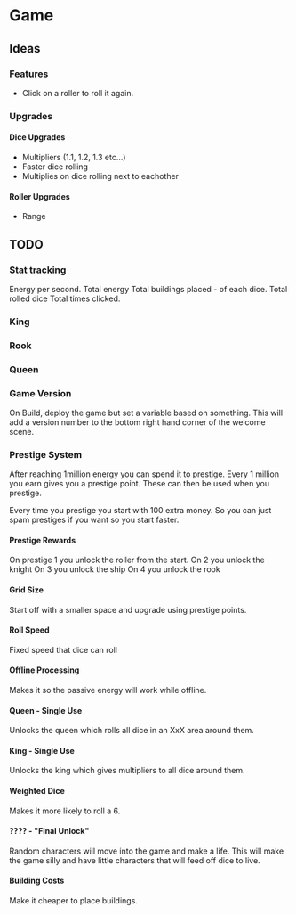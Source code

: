 # Game

## Ideas

### Features

- Click on a roller to roll it again.

### Upgrades

#### Dice Upgrades

- Multipliers (1.1, 1.2, 1.3 etc...)
- Faster dice rolling
- Multiplies on dice rolling next to eachother

#### Roller Upgrades

- Range

## TODO

### Stat tracking
Energy per second.
Total energy
Total buildings placed - of each dice.
Total rolled dice
Total times clicked.


### King

### Rook

### Queen

### Game Version

On Build, deploy the game but set a variable based on something. This will add a version number to the bottom right hand corner of the welcome scene.


### Prestige System
After reaching 1million energy you can spend it to prestige.
Every 1 million you earn gives you a prestige point. These can then be used when you prestige.

Every time you prestige you start with 100 extra money. So you can just spam prestiges if you want so you start faster.

#### Prestige Rewards
On prestige 1 you unlock the roller from the start.
On 2 you unlock the knight
On 3 you unlock the ship
On 4 you unlock the rook

#### Grid Size
Start off with a smaller space and upgrade using prestige points.

#### Roll Speed
Fixed speed that dice can roll

#### Offline Processing
Makes it so the passive energy will work while offline.

#### Queen - Single Use
Unlocks the queen which rolls all dice in an XxX area around them.

#### King - Single Use
Unlocks the king which gives multipliers to all dice around them.

#### Weighted Dice
Makes it more likely to roll a 6.

#### ???? - "Final Unlock"
Random characters will move into the game and make a life.
This will make the game silly and have little characters that will feed off dice to live.

#### Building Costs
Make it cheaper to place buildings.

